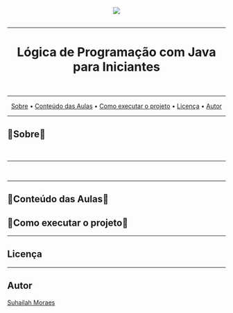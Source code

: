 <div align="center">
  <a href="https://www.algaworks.com/meus-cursos">
    <img src="https://www.algaworks.com/images/logo-algaworks-branca-c501cc137703d6338989f01840cf2b94.png">
   </a>
</div>

<br/>
<hr/>

 <h1 align="center">Lógica de Programação com Java para Iniciantes</h1> 
<br/>
<hr/>

<p align="center">
 <a href="#about">Sobre</a> •
  <a href="#conteudo-das-Aulas">Conteúdo das Aulas</a> •
 <a href="#execucao-projeto">Como executar o projeto</a> •
 <a href="#licenc-a">Licença</a> • 
 <a href="#autor">Autor</a>
</p>
<hr>


<h2 id="about">🚧Sobre🚧</h2>
  <p>
   
  </p>
<br/>
<hr/>




<br/>
<hr/>

<h2 id="conteudo-das-Aulas">🚧Conteúdo das Aulas🚧</h2>


<h2 id="execucao-projeto">🚧Como executar o projeto🚧</h2>
<hr>

<h2 id="licenc-a">Licença</h2>

<hr>

<h2 id="autor">Autor</h2> 
<a href="https://linktr.ee/SuhailahMoraes">Suhailah Moraes</a>


  
